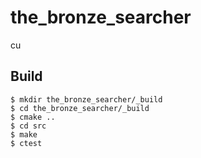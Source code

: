 # the_bronze_searcher
cu


## Build

```
$ mkdir the_bronze_searcher/_build
$ cd the_bronze_searcher/_build
$ cmake ..
$ cd src
$ make
$ ctest
```

